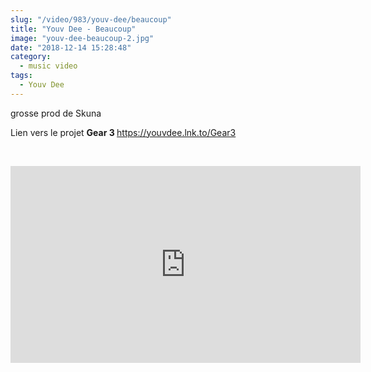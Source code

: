 ```yaml
--- 
slug: "/video/983/youv-dee/beaucoup"
title: "Youv Dee - Beaucoup"
image: "youv-dee-beaucoup-2.jpg"
date: "2018-12-14 15:28:48"
category:
  - music video
tags:
  - Youv Dee
---
```

<p>grosse prod de Skuna</p>

<p>Lien vers le projet <strong>Gear 3 </strong><a href="https://www.youtube.com/redirect?event=video_description&v=u69EeRZTEOs&q=https%3A%2F%2Fyouvdee.lnk.to%2FGear3&redir_token=LHUFgjYTGbsGEzhaWQ_z6VX5ePp8MTU0NDg4MzIwNkAxNTQ0Nzk2ODA2">https://youvdee.lnk.to/Gear3</a></p><br/><p><iframe width="560" height="315" src="https://www.youtube.com/embed/u69EeRZTEOs" frameborder="0" allow="accelerometer; autoplay; encrypted-media; gyroscope; picture-in-picture" allowfullscreen></iframe></p>